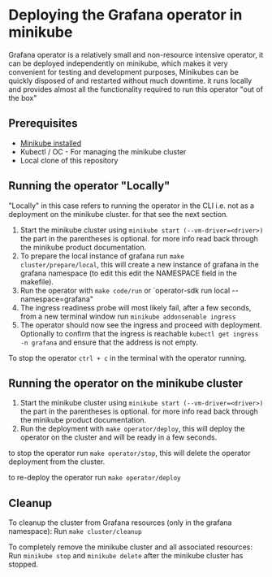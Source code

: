 # Deploying the Grafana operator in minikube

Grafana operator is a relatively small and non-resource intensive operator, it can be deployed independently on minikube, which makes it very convenient for testing and development purposes,
Minikubes can be quickly disposed of and restarted without much downtime. it runs locally and provides almost all the functionality required to run this operator "out of the box"

## Prerequisites

- [Minikube installed](https://kubernetes.io/docs/tasks/tools/install-minikube/)
- Kubectl / OC - For managing the minikube cluster
- Local clone of this repository

## Running the operator "Locally"

"Locally" in this case refers to running the operator in the CLI i.e. not as a deployment on the minikube cluster. for that see the next section.

1. Start the minikube cluster using `minikube start (--vm-driver=<driver>)` the part in the parentheses is optional. for more info read back through the minikube product documentation.
2. To prepare the local instance of grafana run `make cluster/prepare/local`, this will create a new instance of grafana in the grafana namespace (to edit this edit the NAMESPACE field in the makefile).
3. Run the operator with `make code/run` or `operator-sdk run local --namespace=grafana"
4. The ingress readiness probe will most likely fail, after a few seconds, from a new terminal window run `minikube addonsenable ingress`
5. The operator should now see the ingress and proceed with deployment. Optionally to confirm that the ingress is reachable `kubectl get ingress -n grafana` and ensure that the address is not empty.

To stop the operator `ctrl + c` in the terminal with the operator running.

## Running the operator on the minikube cluster

1. Start the minikube cluster using `minikube start (--vm-driver=<driver>)` the part in the parentheses is optional. for more info read back through the minikube product documentation.
2. Run the deployment with `make operator/deploy`, this will deploy the operator on the cluster and will be ready in a few seconds.

to stop the operator run `make operator/stop`, this will delete the operator deployment from the cluster.

to re-deploy the operator run `make operator/deploy`

## Cleanup

To cleanup the cluster from Grafana resources (only in the grafana namespace):
Run `make cluster/cleanup`

To completely remove the minikube cluster and all associated resources:
Run `minikube stop` and `minikube delete` after the minikube cluster has stopped.
